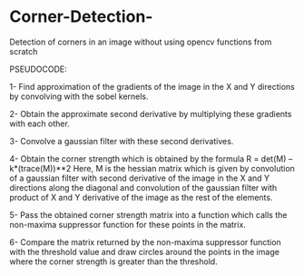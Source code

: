 # Corner-Detection-
Detection of corners in an image without using opencv functions from scratch

PSEUDOCODE:

1-	Find approximation of the gradients of the image in the X and Y directions by convolving with the sobel kernels.

2-	Obtain the approximate second derivative by multiplying these gradients with each other.

3-	Convolve a gaussian filter with these second derivatives.

4-	Obtain the corner strength which is obtained by the formula 
  R = det(M) – k*(trace(M))**2
  Here, M is the hessian matrix which is given by convolution of a gaussian filter with second derivative of the image in the X and Y directions along the diagonal and convolution of the gaussian filter with product of X and Y derivative of the image as the rest of the elements.
 
5-	Pass the obtained corner strength matrix into a function which calls the non-maxima suppressor function for these points in the matrix.

6-	Compare the matrix returned by the non-maxima suppressor function with the threshold value and draw circles around the points in the image where the corner strength is greater than the threshold. 
